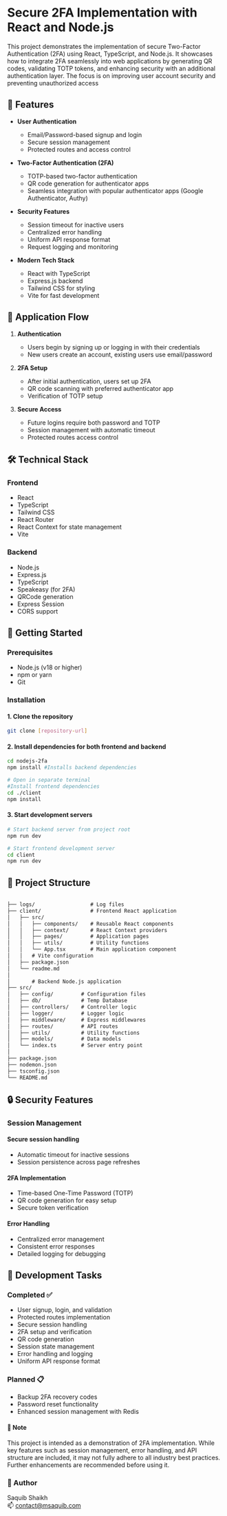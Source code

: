 # Secure 2FA Implementation with React and Node.js

This project demonstrates the implementation of secure Two-Factor Authentication (2FA) using React, TypeScript, and Node.js. It showcases how to integrate 2FA seamlessly into web applications by generating QR codes, validating TOTP tokens, and enhancing security with an additional authentication layer. The focus is on improving user account security and preventing unauthorized access

## 🌟 Features

- **User Authentication**
  - Email/Password-based signup and login
  - Secure session management
  - Protected routes and access control

- **Two-Factor Authentication (2FA)**
  - TOTP-based two-factor authentication
  - QR code generation for authenticator apps
  - Seamless integration with popular authenticator apps (Google Authenticator, Authy)

- **Security Features**
  - Session timeout for inactive users
  - Centralized error handling
  - Uniform API response format
  - Request logging and monitoring

- **Modern Tech Stack**
  - React with TypeScript
  - Express.js backend
  - Tailwind CSS for styling
  - Vite for fast development

## 🔄 Application Flow

1. **Authentication**
   - Users begin by signing up or logging in with their credentials
   - New users create an account, existing users use email/password

2. **2FA Setup**
   - After initial authentication, users set up 2FA
   - QR code scanning with preferred authenticator app
   - Verification of TOTP setup

3. **Secure Access**
   - Future logins require both password and TOTP
   - Session management with automatic timeout
   - Protected routes access control

## 🛠️ Technical Stack

### Frontend
- React
- TypeScript
- Tailwind CSS
- React Router
- React Context for state management
- Vite

### Backend
- Node.js
- Express.js
- TypeScript
- Speakeasy (for 2FA)
- QRCode generation
- Express Session
- CORS support

## 🚀 Getting Started

### Prerequisites
- Node.js (v18 or higher)
- npm or yarn
- Git

### Installation

#### 1. Clone the repository
```bash
git clone [repository-url]
```
#### 2. Install dependencies for both frontend and backend
```bash
cd nodejs-2fa
npm install #Installs backend dependencies

# Open in separate terminal
#Install frontend dependencies
cd ./client
npm install
```
#### 3. Start development servers
```bash
# Start backend server from project root
npm run dev

# Start frontend development server
cd client
npm run dev
```

## 📁 Project Structure

```txt

├── logs/                  # Log files
├── client/                # Frontend React application
│   ├── src/
│   │   ├── components/    # Reusable React components
│   │   ├── context/       # React Context providers
│   │   ├── pages/         # Application pages
│   │   ├── utils/         # Utility functions
│   │   └── App.tsx        # Main application component
│   │   # Vite configuration
│   ├── package.json
│   └── readme.md
│
│       # Backend Node.js application
├── src/
│   ├── config/         # Configuration files
│   ├── db/             # Temp Database
│   ├── controllers/    # Controller logic
│   ├── logger/         # Logger logic
│   ├── middleware/     # Express middlewares
│   ├── routes/         # API routes
│   ├── utils/          # Utility functions
│   ├── models/         # Data models
│   └── index.ts        # Server entry point
│
├── package.json
├── nodemon.json
├── tsconfig.json
└── README.md

```

## 🔒 Security Features
### Session Management

#### Secure session handling
- Automatic timeout for inactive sessions
- Session persistence across page refreshes

#### 2FA Implementation
- Time-based One-Time Password (TOTP)
- QR code generation for easy setup
- Secure token verification

#### Error Handling 
- Centralized error management
- Consistent error responses
- Detailed logging for debugging

## 🚧 Development Tasks
### Completed ✅
- User signup, login, and validation
- Protected routes implementation
- Secure session handling
- 2FA setup and verification
- QR code generation
- Session state management
- Error handling and logging
- Uniform API response format

### Planned 📋
- Backup 2FA recovery codes
- Password reset functionality
- Enhanced session management with Redis

#### 📝 Note
This project is intended as a demonstration of 2FA implementation.  While key features such as session management, error handling, and API structure are included, it may not fully adhere to all industry best practices. Further enhancements are recommended before using it.

### 👤 Author
Saquib Shaikh <br/> 📫 [contact@msaquib.com](mailto:contact@msaquib.com)